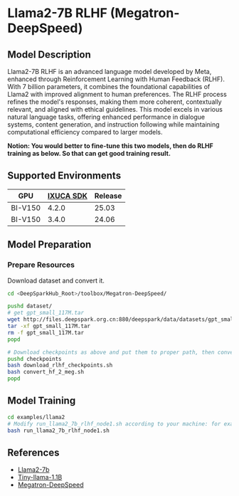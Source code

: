 # Llama2-7B RLHF (Megatron-DeepSpeed)

## Model Description

Llama2-7B RLHF is an advanced language model developed by Meta, enhanced through Reinforcement Learning with Human
Feedback (RLHF). With 7 billion parameters, it combines the foundational capabilities of Llama2 with improved alignment
to human preferences. The RLHF process refines the model's responses, making them more coherent, contextually relevant,
and aligned with ethical guidelines. This model excels in various natural language tasks, offering enhanced performance
in dialogue systems, content generation, and instruction following while maintaining computational efficiency compared
to larger models.

**Notion: You would better to fine-tune this two models, then do RLHF training as below. So that can get good training result.**

## Supported Environments

| GPU    | [IXUCA SDK](https://gitee.com/deep-spark/deepspark#%E5%A4%A9%E6%95%B0%E6%99%BA%E7%AE%97%E8%BD%AF%E4%BB%B6%E6%A0%88-ixuca) | Release |
|--------|-----------|---------|
| BI-V150 | 4.2.0     |  25.03  |
| BI-V150 | 3.4.0     |  24.06  |

## Model Preparation

### Prepare Resources

Download dataset and convert it.

```sh
cd <DeepSparkHub_Root>/toolbox/Megatron-DeepSpeed/

pushd dataset/
# get gpt_small_117M.tar
wget http://files.deepspark.org.cn:880/deepspark/data/datasets/gpt_small_117M.tar
tar -xf gpt_small_117M.tar
rm -f gpt_small_117M.tar
popd

# Download checkpoints as above and put them to proper path, then convert checkpoints.
pushd checkpoints
bash download_rlhf_checkpoints.sh
bash convert_hf_2_meg.sh
popd
```

## Model Training

```sh
cd examples/llama2
# Modify run_llama2_7b_rlhf_node1.sh according to your machine: for example, HOST_NAME, ADDR_ARRAY, CONTAINER_NAME, NCCL_SOCKET_IFNAME, DATA_PATH
bash run_llama2_7b_rlhf_node1.sh
```

## References

- [Llama2-7b](https://huggingface.co/meta-llama/Llama-2-7b)
- [Tiny-llama-1.1B](https://huggingface.co/TinyLlama/TinyLlama-1.1B-intermediate-step-240k-503b)
- [Megatron-DeepSpeed](https://github.com/microsoft/Megatron-DeepSpeed)
